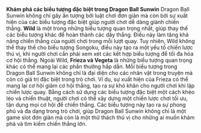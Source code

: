 **Khám phá các biểu tượng đặc biệt trong Dragon Ball Sunwin**
Dragon Ball Sunwin không chỉ gây ấn tượng bởi luật chơi đơn giản mà còn bởi sự xuất hiện của các biểu tượng đặc biệt giúp người chơi dễ dàng giành chiến thắng. **Wild** là một trong những biểu tượng quan trọng nhất, giúp thay thế các biểu tượng khác để hoàn thành các dãy thắng. Điều này làm tăng khả năng chiến thắng của người chơi trong mỗi lượt quay. Tuy nhiên, Wild không thể thay thế cho biểu tượng Songoku, điều này tạo ra một yếu tố chiến lược thú vị, khi người chơi cần phải xem xét các kết hợp biểu tượng để tối đa hóa cơ hội thắng.
Ngoài Wild, **Frieza và Vegeta** là những biểu tượng quan trọng khác có thể mang lại các phần thưởng hấp dẫn. Mỗi biểu tượng trong Dragon Ball Sunwin không chỉ là đại diện cho các nhân vật trong truyện mà còn có giá trị đặc biệt trong trò chơi. Ví dụ, sự xuất hiện của Frieza có thể mang lại cơ hội giảm cơ hội thắng, tạo ra sự khó khăn cho người chơi khi lập chiến lược quay.
Bằng cách sử dụng các biểu tượng đặc biệt một cách khéo léo và chiến thuật, người chơi có thể xây dựng một chiến lược chơi tối ưu, tận dụng mọi cơ hội để chiến thắng. Các biểu tượng này tạo ra sự phong phú và đa dạng trong trò chơi, giúp Dragon Ball Sunwin không chỉ là một game slot đơn giản mà còn là một thử thách thú vị cho những ai muốn khám phá và tìm kiếm chiến thắng lớn.
